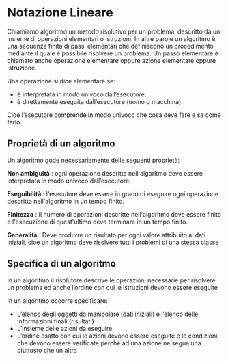 # Notazione Lineare

Chiamiamo algoritmo un metodo risolutivo per un problema, descritto da un insieme di operazioni elementari o istruzioni. In altre parole un algoritmo è una sequenza finita di passi elementari che definiscono un procedimento mediante il quale è possibile risolvere un problema. Un passo elementare è chiamato anche operazione elementare oppure azione elementare oppure istruzione.

Una operazione si dice elementare se:

- è interpretata in modo univoco dall’esecutore;
- è direttamente eseguita dall’esecutore (uomo o macchina).

Cioè l’esecutore comprende in modo univoco che cosa deve fare e sa come farlo.

## Proprietà di un algoritmo

Un algoritmo gode necessariamente delle seguenti proprietà:

**Non ambiguità**
: ogni operazione descritta nell'algoritmo deve essere interpretata in modo
univoco dall’esecutore.

**Eseguibilità**
: l'esecutore deve essere in grado di eseguire ogni operazione descritta
nell'algoritmo in un tempo finito.

**Finitezza**
: Il numero di operazioni descritte nell'algoritmo deve essere finito e
l'esecuzione di quest'ultimo deve terminare in un tempo finito.

**Generalità**
: Deve produrre un risultato per ogni valore attribuito ai dati iniziali, cioè un
algoritmo deve risolvere tutti i problemi di una stessa classe

## Specifica di un algoritmo

In un algoritmo il risolutore descrive le operazioni necessarie per risolvere un problema ed anche l’ordine con cui le istruzioni devono essere eseguite

In un algoritmo occorre specificare:

- L’elenco degli oggetti da manipolare (dati iniziali) e l’elenco delle
  informazioni finali (risultati)
- L’insieme delle azioni da eseguire
- L’ordine esatto con cui le azioni devono essere eseguite e le condizioni che
  devono essere verificate perché ad una azione ne segua una piuttosto che un
  altra
